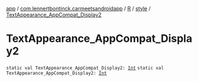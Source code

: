[app](../../../index.md) / [com.lennertbontinck.carmeetsandroidapp](../../index.md) / [R](../index.md) / [style](index.md) / [TextAppearance_AppCompat_Display2](./-text-appearance_-app-compat_-display2.md)

# TextAppearance_AppCompat_Display2

`static val TextAppearance_AppCompat_Display2: `[`Int`](https://kotlinlang.org/api/latest/jvm/stdlib/kotlin/-int/index.html)
`static val TextAppearance_AppCompat_Display2: `[`Int`](https://kotlinlang.org/api/latest/jvm/stdlib/kotlin/-int/index.html)
